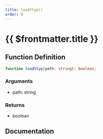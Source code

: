 ```yaml
---
title: loadYtyp()
order: 0
---
```


# {{ $frontmatter.title }}

<!--@include: ./loadYtyp_partial_header.md-->

## Function Definition

```ts
function loadYtyp(path: string): boolean;
```

### Arguments

* path: string

### Returns

* boolean

## Documentation

<!--@include: ./loadYtyp_partial_footer.md-->
